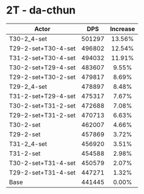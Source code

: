 # 2T - da-cthun
| Actor | DPS | Increase |
|---|:---:|:---:|
|T30-2_4-set|501297|13.56%|
|T29-2-set+T30-4-set|496802|12.54%|
|T31-2-set+T30-4-set|494032|11.91%|
|T30-2-set+T29-4-set|483607|9.55%|
|T29-2-set+T30-2-set|479817|8.69%|
|T29-2_4-set|478897|8.48%|
|T31-2-set+T29-4-set|475317|7.67%|
|T30-2-set+T31-2-set|472688|7.08%|
|T29-2-set+T31-2-set|470713|6.63%|
|T30-2-set|462007|4.66%|
|T29-2-set|457869|3.72%|
|T31-2_4-set|456920|3.51%|
|T31-2-set|454588|2.98%|
|T30-2-set+T31-4-set|450579|2.07%|
|T29-2-set+T31-4-set|447271|1.32%|
|Base|441445|0.00%|
